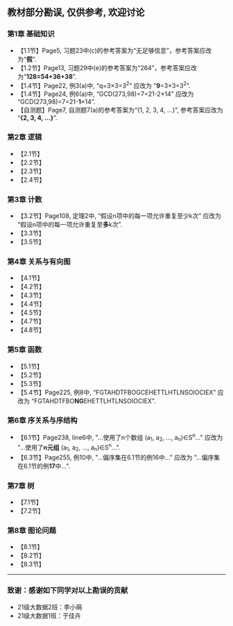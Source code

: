 ## 教材部分勘误, 仅供参考, 欢迎讨论
### 第1章 基础知识
* 【1.1节】Page5, 习题23中(c)的参考答案为“无足够信息”，参考答案应改为“**假**”.
* 【1.2节】Page13, 习题29中(e)的参考答案为“264”，参考答案应改为“**128=54+36+38**”.
* 【1.4节】Page22, 例3(a)中, “q=3×3=3<sup>2</sup>” 应改为 “**9**=3×3=3<sup>2</sup>”.
* 【1.4节】Page24, 例6(a)中, “GCD(273,98)=7=21-2×14” 应改为 “GCD(273,98)=7=21-**1**×14”.
* 【自测题】Page7, 自测题7(a)的参考答案为“{1, 2, 3, 4, ...}”, 参考答案应改为 “**{2, 3, 4, ...}**”.

### 第2章 逻辑
* 【2.1节】 
* 【2.2节】 
* 【2.3节】 
* 【2.4节】 

### 第3章 计数
* 【3.2节】Page108, 定理2中, “假设n项中的每一项允许重复至少k次” 应改为 “假设n项中的每一项允许重复至**多**k次”.
* 【3.3节】 
* 【3.5节】 

### 第4章 关系与有向图
* 【4.1节】 
* 【4.2节】 
* 【4.3节】 
* 【4.4节】 
* 【4.5节】 
* 【4.7节】 
* 【4.8节】 

### 第5章 函数
* 【5.1节】 
* 【5.2节】 
* 【5.3节】 
* 【5.4节】Page225, 例8中, “FGTAHDTFBOGCEHETTLHTLNSOIOCIEX” 应改为 “FGTAHDTFBO**NG**EHETTLHTLNSOIOCIEX”.

### 第6章 序关系与序结构
* 【6.1节】Page238, line6中, "...使用了n个数组 (a<sub>1</sub>, a<sub>2</sub>, ..., a<sub>n</sub>)∈S<sup>n</sup>..." 应改为 "...使用了**n元组** (a<sub>1</sub>, a<sub>2</sub>, ..., a<sub>n</sub>)∈S<sup>n</sup>...".
* 【6.3节】Page255, 例10中, "...偏序集在6.1节的例16中..." 应改为 "...偏序集在6.1节的例**17**中...".


### 第7章 树
* 【7.1节】 
* 【7.2节】 

### 第8章 图论问题
* 【8.1节】 
* 【8.2节】 
* 【8.3节】 

---
### 致谢：感谢如下同学对以上勘误的贡献
* 21级大数据2班：李小萌
* 21级大数据1班：于佳卉








